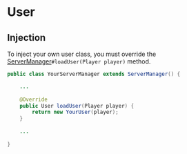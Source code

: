 # User

## Injection

To inject your own user class, you must override the [ServerManager]`#loadUser(Player player)`
method.

``` java
public class YourServerManager extends ServerManager() {

    ...
    
    @Override
    public User loadUser(Player player) {
        return new YourUser(player);
    }
    
    ...
    
}
```

[ServerManager]: /src/main/java/de/timesnake/basic/bukkit/util/ServerManager.java